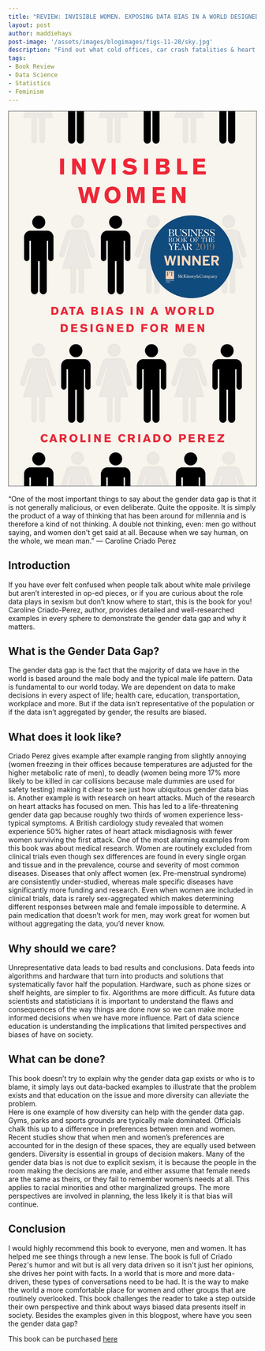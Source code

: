 ```yaml
---
title: "REVIEW: INVISIBLE WOMEN. EXPOSING DATA BIAS IN A WORLD DESIGNED BY MEN, BY CAROLINE CRIADO PEREZ"
layout: post
author: maddiehays
post-image: '/assets/images/blogimages/figs-11-28/sky.jpg'
description: "Find out what cold offices, car crash fatalities & heart attack misdiagnoses all have in common"
tags:
- Book Review
- Data Science
- Statistics
- Feminism
---
```


![Book-Cover](/assets/images/blogimages/figs-11-28/cover.jpg)

“One of the most important things to say about the gender data gap is that it is not generally malicious, or even deliberate. Quite the opposite. It is simply the product of a way of thinking that has been around for millennia and is therefore a kind of not thinking. A double not thinking, even: men go without saying, and women don't get said at all. Because when we say human, on the whole, we mean man.”
      ― Caroline Criado Perez


## Introduction

If you have ever felt confused when people talk about white male privilege but aren’t interested in op-ed pieces, or if you are curious about the role data plays in sexism but don’t know where to start, this is the book for you! Caroline Criado-Perez, author, provides detailed and well-researched examples in every sphere to demonstrate the gender data gap and why it matters.

## What is the Gender Data Gap?

The gender data gap is the fact that the majority of data we have in the world is based around the male body and the typical male life pattern. Data is fundamental to our world today.  We are dependent on data to make decisions in every aspect of life; health care, education, transportation, workplace and more.  But if the data isn’t representative of the population or if the data isn’t aggregated by gender, the results are biased.  

## What does it look like?

Criado Perez gives example after example ranging from slightly annoying (women freezing in their offices because temperatures are adjusted for the higher metabolic rate of men), to deadly (women being more 17% more likely to be killed in car collisions because male dummies are used for safety testing) making it clear to see just how ubiquitous gender data bias is.
Another example is with research on heart attacks.  Much of the research on heart attacks has focused on men. This has led to a life-threatening gender data gap because roughly two thirds of women experience less-typical symptoms.  A British cardiology study revealed that women experience 50% higher rates of heart attack misdiagnosis with fewer women surviving the first attack.
One of the most alarming examples from this book was about medical research. Women are routinely excluded from clinical trials even though sex differences are found in every single organ and tissue and in the prevalence, course and severity of most common diseases.  Diseases that only affect women (ex. Pre-menstrual syndrome) are consistently under-studied, whereas male specific diseases have significantly more funding and research.  Even when women are included in clinical trials, data is rarely sex-aggregated which makes determining different responses between male and female impossible to determine. A pain medication that doesn’t work for men, may work great for women but without aggregating the data, you’d never know.

## Why should we care?

Unrepresentative data leads to bad results and conclusions. Data feeds into algorithms and hardware that turn into products and solutions that systematically favor half the population. Hardware, such as phone sizes or shelf heights, are simpler to fix.  Algorithms are more difficult. As future data scientists and statisticians it is important to understand the flaws and consequences of the way things are done now so we can make more informed decisions when we have more influence. Part of data science education is understanding the implications that limited perspectives and biases of have on society.

## What can be done?

This book doesn’t try to explain why the gender data gap exists or who is to blame, it simply lays out data-backed examples to illustrate that the problem exists and that education on the issue and more diversity can alleviate the problem.  
Here is one example of how diversity can help with the gender data gap. Gyms, parks and sports grounds are typically male dominated.  Officials chalk this up to a difference in preferences between men and women. Recent studies show that when men and women’s preferences are accounted for in the design of these spaces, they are equally used between genders. Diversity is essential in groups of decision makers.  Many of the gender data bias is not due to explicit sexism, it is because the people in the room making the decisions are male, and either assume that female needs are the same as theirs, or they fail to remember women’s needs at all.  This applies to racial minorities and other marginalized groups.  The more perspectives are involved in planning, the less likely it is that bias will continue.

## Conclusion

I would highly recommend this book to everyone, men and women.  It has helped me see things through a new lense.  The book is full of Criado Perez's humor and wit but is all very data driven so it isn't just her opinions, she drives her point with facts.  In a world that is more and more data-driven, these types of conversations need to be had.  It is the way to make the world a more comfortable place for women and other groups that are routinely overlooked.  This book challenges the reader to take a step outside their own perspective and think about ways biased data presents itself in society.  Besides the examples given in this blogpost, where have you seen the gender data gap?


This book can be purchased [here](https://www.amazon.com/Invisible-Women-Data-World-Designed/dp/1419729071)
